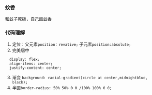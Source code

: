 ### 蚊香
和蚊子死磕，自己画蚊香

### 代码理解
1. 定位：父元素`position：revative;` 子元素`position:absolute;`
2. 完美居中
```
  display: flex;
  align-items: center;
  justify-content: center;
```
3. 渐变
  ```background: radial-gradient(circle at center,midnightblue, black);```
4. 半圆`border-radius: 50% 50% 0 0 /100% 100% 0 0;`

